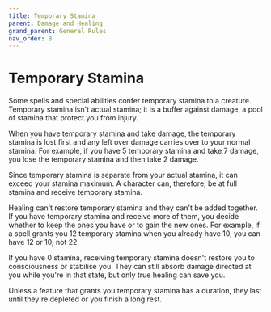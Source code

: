 ```yaml
---
title: Temporary Stamina
parent: Damage and Healing
grand_parent: General Rules
nav_order: 8
---
```


# Temporary Stamina
Some spells and special abilities confer temporary stamina to a creature. Temporary stamina isn't actual stamina; it is a buffer against damage, a pool of stamina that protect you from injury.

When you have temporary stamina and take damage, the temporary stamina is lost first and any left over damage carries over to your normal stamina. For example, if you have 5 temporary stamina and take 7 damage, you lose the temporary stamina and then take 2 damage. 

Since temporary stamina is separate from your actual stamina, it can exceed your stamina maximum. A character can, therefore, be at full stamina and receive temporary stamina. 

Healing can't restore temporary stamina and they can't be added together. If you have temporary stamina and receive more of them, you decide whether to keep the ones you have or to gain the new ones. For example, if a spell grants you 12 temporary stamina when you already have 10, you can have 12 or 10, not 22. 

If you have 0 stamina, receiving temporary stamina doesn't restore you to consciousness or stabilise you. They can still absorb damage directed at you while you're in that state, but only true healing can save you. 

Unless a feature that grants you temporary stamina has a duration, they last until they're depleted or you finish a long rest.
